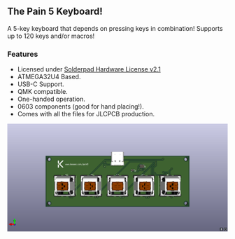 ## The Pain 5 Keyboard!

A 5-key keyboard that depends on pressing keys in combination! Supports up to 120 keys and/or macros!

### Features
- Licensed under [Solderpad Hardware License v2.1](https://solderpad.org/licenses/SHL-2.1/)
- ATMEGA32U4 Based.
- USB-C Support.
- QMK compatible.
- One-handed operation.
- 0603 components (good for hand placing!).
- Comes with all the files for JLCPCB production.

![3D Model](images/pain5.png)
